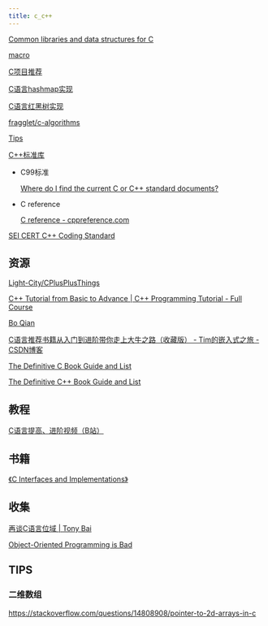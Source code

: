 ```yaml
---
title: c_c++
---
```


[Common libraries and data structures for C](https://github.com/tezc/sc)

[macro](macro.md)

[C项目推荐](c%20c++/C项目推荐%20425c4fee733648f3aa28591f2ee5f8cd.md)

[C语言hashmap实现](c%20c++/C语言hashmap实现%20e8a9a5010a5e48b8b03070009f288e1c.md)

[C语言红黑树实现](c%20c++/C语言红黑树实现%20e597bd43eff24bfcadcf48f6b530dd4d.md)

[fragglet/c-algorithms](https://github.com/fragglet/c-algorithms)

[Tips](c%20c++/Tips%2011ab7b5246fa49fea08ff574a08fc044.md)

[C++标准库](c%20c++/C++标准库%20b76c5e0fb5ed4e0489d8dd818fab1591.md)

- C99标准
    
    [](http://www.open-std.org/jtc1/sc22/wg14/www/docs/n1256.pdf)
    
    [Where do I find the current C or C++ standard documents?](https://stackoverflow.com/questions/81656/where-do-i-find-the-current-c-or-c-standard-documents)
    
- C reference
    
    [C reference - cppreference.com](https://en.cppreference.com/w/c)
    

[SEI CERT C++ Coding Standard](https://wiki.sei.cmu.edu/confluence/pages/viewpage.action?pageId=88046682)

## 资源

[Light-City/CPlusPlusThings](https://github.com/Light-City/CPlusPlusThings)

[C++ Tutorial from Basic to Advance | C++ Programming Tutorial - Full Course](https://www.youtube.com/watch?v=mUQZ1qmKlLY)

[Bo Qian](https://www.youtube.com/user/BoQianTheProgrammer)

[C语言推荐书籍从入门到进阶带你走上大牛之路（收藏版） - Tim的嵌入式之旅 - CSDN博客](https://blog.csdn.net/xiaodingqq/article/details/82956488)

[The Definitive C Book Guide and List](https://stackoverflow.com/questions/562303/the-definitive-c-book-guide-and-list)

[The Definitive C++ Book Guide and List](https://stackoverflow.com/questions/388242/the-definitive-c-book-guide-and-list)

## 教程

[C语言提高、进阶视频（B站）](c%20c++/C语言提高、进阶视频（B站）%20725f7faaec084506892b36afaea10ec2.md)

## 书籍

[《C Interfaces and Implementations》](c%20c++/《C%20Interfaces%20and%20Implementations》%20ef4b794defc44e258af6b09698e7f6ed.md)

## 收集

[再谈C语言位域 | Tony Bai](c%20c++/再谈C语言位域%20Tony%20Bai%202bd165a29d224276ba1829fe848d8c4d.md)

[Object-Oriented Programming is Bad](https://www.youtube.com/watch?v=QM1iUe6IofM&app=desktop)

## TIPS

### 二维数组

https://stackoverflow.com/questions/14808908/pointer-to-2d-arrays-in-c
